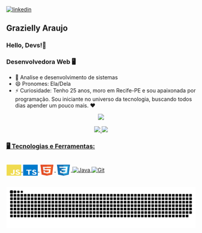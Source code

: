<div>
  <a href="https://www.linkedin.com/in/grazielly-ara%C3%BAjo/">
   <img width="80px" src="https://cdn.pixabay.com/photo/2017/08/22/11/55/linked-in-2668688__340.png" alt="linkedin" style="vertical-align:top;">
  </a>  
</div>

## Grazielly Araujo
### Hello, Devs!👋 
### Desenvolvedora Web ️🖥️


- 🔭 Analise e desenvolvimento de sistemas
- 😄 Pronomes: Ela/Dela
- ⚡ Curiosidade: Tenho 25 anos, moro em Recife-PE e sou apaixonada por programação. Sou iniciante no universo da tecnologia, buscando todos dias apender um pouco mais. ❤
  
 <p align="center">
  <img src="https://super.abril.com.br/wp-content/uploads/2016/09/super_imggato_digitando_0.gif" width="350">
</p>

<div align="center">
  <a href="https://github.com/grazielly-a">
  <img height="180em" src="https://github-readme-stats.vercel.app/api?username=grazielly-a&show_icons=true&theme=synthwave&include_all_commits=true&count_private=true"/>
  <img height="180em" src="https://github-readme-stats.vercel.app/api/top-langs/?username=grazielly-a&layout=compact&langs_count=7&theme=synthwave"/>
</div>

### 🖥️ Tecnologias e Ferramentas:  
<div style="display: inline_block"><br> 
  <img align="center" alt="Js" height="30" width="40" src="https://raw.githubusercontent.com/devicons/devicon/master/icons/javascript/javascript-plain.svg">
  <img align="center" alt="Ts" height="30" width="40" src="https://raw.githubusercontent.com/devicons/devicon/master/icons/typescript/typescript-plain.svg">
  <img align="center" alt="HTML" height="30" width="40" src="https://raw.githubusercontent.com/devicons/devicon/master/icons/html5/html5-original.svg">
  <img align="center" alt="CSS" height="30" width="40" src="https://raw.githubusercontent.com/devicons/devicon/master/icons/css3/css3-original.svg">
  <img align="center" alt="Java" height="30" width="40" src="https://cdn.jsdelivr.net/gh/devicons/devicon/icons/java/java-original-wordmark.svg">
  <img align="center" alt="Git" height="30" width="40" src="https://cdn.jsdelivr.net/gh/devicons/devicon/icons/git/git-original.svg"> 
</div>

##



![Snake animation](https://github.com/Grazielly-a/Grazielly-a/blob/output/github-contribution-grid-snake.svg)
